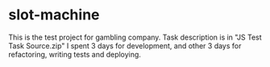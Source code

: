 # slot-machine
This is the test project for gambling company.
Task description is in "JS Test Task Source.zip"
I spent 3 days for development, and other 3 days for refactoring, writing tests and deploying.
